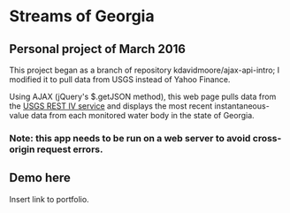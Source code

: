 # Streams of Georgia

## Personal project of March 2016

This project began as a branch of repository kdavidmoore/ajax-api-intro; I modified it to pull data from USGS instead of Yahoo Finance.

Using AJAX (jQuery's $.getJSON method), this web page pulls data from the [USGS REST IV service](http://waterservices.usgs.gov/rest/) and displays the most recent instantaneous-value data from each monitored water body in the state of Georgia. 

### Note: this app needs to be run on a web server to avoid cross-origin request errors.

## Demo here
Insert link to portfolio.
